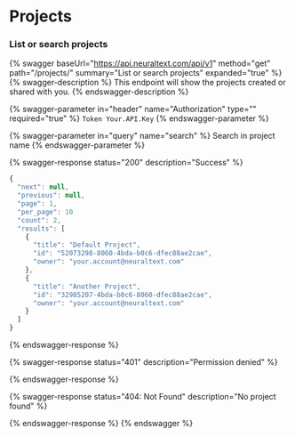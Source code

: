 # Projects

### List or search projects

{% swagger baseUrl="https://api.neuraltext.com/api/v1" method="get" path="/projects/" summary="List or search projects" expanded="true" %}
{% swagger-description %}
This endpoint will show the projects created or shared with you.
{% endswagger-description %}

{% swagger-parameter in="header" name="Authorization" type="" required="true" %}
`Token Your.API.Key`
{% endswagger-parameter %}

{% swagger-parameter in="query" name="search" %}
Search in project name
{% endswagger-parameter %}

{% swagger-response status="200" description="Success" %}
```javascript
{
  "next": null,
  "previous": null,
  "page": 1,
  "per_page": 10
  "count": 2,
  "results": [
    {
      "title": "Default Project",
      "id": "52073298-8060-4bda-b0c6-dfec88ae2cae",
      "owner": "your.account@neuraltext.com"
    },
    {
      "title": "Another Project",
      "id": "32985207-4bda-b0c6-8060-dfec88ae2cae",
      "owner": "your.account@neuraltext.com"
    }
  ]
}
```
{% endswagger-response %}

{% swagger-response status="401" description="Permission denied" %}

{% endswagger-response %}

{% swagger-response status="404: Not Found" description="No project found" %}

{% endswagger-response %}
{% endswagger %}

